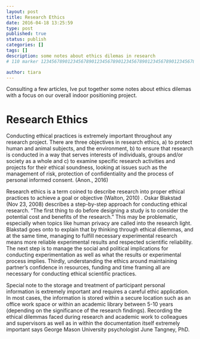 ```yaml
---
layout: post
title: Research Ethics 
date: 2016-04-18 13:25:59
type: post
published: true
status: publish
categories: []
tags: []
description: some notes about ethics dilemas in research
# 110 marker 1234567890123456789012345678901234567890123456789012345678901234567890123456789012345678901234567890123456789

author: tiara
---
```


Consulting a few articles, Ive put together some notes about ethics dilemas with a focus on our overall indoor positioning project. 

# Research Ethics  

Conducting ethical practices is extremely important throughout any research project. There are three objectives in research ethics, 
a) to protect human and animal subjects, and the environment, b) to ensure that research is conducted in a way that serves interests 
of individuals, groups and/or society as a whole and c) to examine specific research activities and projects for their ethical 
soundness, looking at issues such as the management of risk, protection of confidentiality and the process of personal informed consent.
(Anon., 2016)

Research ethics is a term coined to describe research into proper ethical practices to achieve a goal or objective (Walton, 2010) . 
Oskar Blakstad (Nov 23, 2008) describes a step-by-step approach for conducting ethical research. “The first thing to do before 
designing a study is to consider the potential cost and benefits of the research.” This may be problematic, especially when topics like
human privacy are called into the research light. Blakstad goes onto to explain that by thinking through ethical dilemmas, and at the 
same time, managing to fulfill necessary experimental research means more reliable experimental results and respected scientific 
reliability. The next step is to manage the social and political implications for conducting experimentation as well as what the results
or experimental process implies. Thirdly, understanding the ethics around maintaining partner’s confidence in resources, funding and 
time framing all are necessary for conducting ethical scientific practices.

Special note to the storage and treatment of participant personal information is extremely important and requires a careful ethic 
application. In most cases, the information is stored within a secure location such as an office work space or within an academic 
library between 5-10 years (depending on the significance of the research findings). Recording the ethical dilemmas faced during 
research and academic work to colleagues and supervisors as well as in within the documentation itself extremely important says George 
Mason University psychologist June Tangney, PhD.
